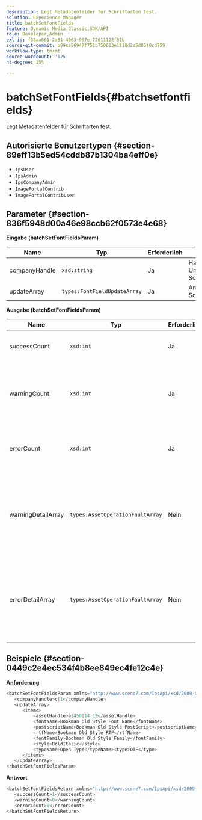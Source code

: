 ```yaml
---
description: Legt Metadatenfelder für Schriftarten fest.
solution: Experience Manager
title: batchSetFontFields
feature: Dynamic Media Classic,SDK/API
role: Developer,Admin
exl-id: f38aa861-2a81-4663-967e-72611122f51b
source-git-commit: b89ca96947f751b750623e1f18d2a5d86f0cd759
workflow-type: tm+mt
source-wordcount: '125'
ht-degree: 15%

---
```


# batchSetFontFields{#batchsetfontfields}

Legt Metadatenfelder für Schriftarten fest.

## Autorisierte Benutzertypen {#section-89eff13b5ed54cddb87b1304ba4eff0e}

* `IpsUser`
* `IpsAdmin`
* `IpsCompanyAdmin`
* `ImagePortalContrib`
* `ImagePortalContribUser`

## Parameter {#section-836f5948d00a46e98ccb62f0573e4e68}

**Eingabe (batchSetFontFieldsParam)**

| Name | Typ | Erforderlich | Beschreibung |
|---|---|---|---|
| companyHandle | `xsd:string` | Ja | Handle an das Unternehmen, das die Schriftarten enthält. |
| updateArray | `types:FontFieldUpdateArray` | Ja | Array von Schriftartaktualisierungen. |

**Ausgabe (batchSetFontFieldsParam)**

| Name | Typ | Erforderlich | Beschreibung |
|---|---|---|---|
| successCount | `xsd:int` | Ja | Die Anzahl der erfolgreich eingerichteten Schriftartfelder. |
| warningCount | `xsd:int` | Ja | Anzahl der Warnungen, die generiert wurden, wenn der Vorgang versucht hat, Schriftartfelder festzulegen. |
| errorCount | `xsd:int` | Ja | Anzahl der Fehler, die bei dem Versuch erzeugt wurden, Schriftartfelder festzulegen. |
| warningDetailArray | `types:AssetOperationFaultArray` | Nein | Das Array von Details, die mit den Assets verknüpft sind, die Warnungen generiert haben, wenn der Vorgang versucht hat, die Aktualisierungen anzuwenden. |
| errorDetailArray | `types:AssetOperationFaultArray` | Nein | Das Array von Details, die mit den Assets verknüpft sind, die Fehler generiert haben, wenn der Vorgang versucht hat, die Aktualisierungen anzuwenden. |

## Beispiele {#section-0449c2e4ec534f4b8ee849ec4fe12c4e}

**Anforderung**

```javascript {.line-numbers}
<batchSetFontFieldsParam xmlns="http://www.scene7.com/IpsApi/xsd/2009-07-31">
   <companyHandle>c|1</companyHandle>
   <updateArray>
      <items>
          <assetHandle>a|450|14|19</assetHandle>
          <fontName>Bookman Old Style Font Name</fontName>
          <postscriptName>Bookman Old Style PostScript</postscriptName>
          <rtfName>Bookman Old Style RTF</rtfName>
          <fontFamily>Bookman Old Style Family</fontFamily>
          <style>BoldItalic</style>
          <typeName>Open Type</typeName><type>OTF</type>
      </items>
   </updateArray>
</batchSetFontFieldsParam>
```

**Antwort**

```javascript {.line-numbers}
<batchSetFontFieldsReturn xmlns="http://www.scene7.com/IpsApi/xsd/2009-07-31">
   <successCount>1</successCount>
   <warningCount>0</warningCount>
   <errorCount>0</errorCount>
</batchSetFontFieldsReturn>
```
